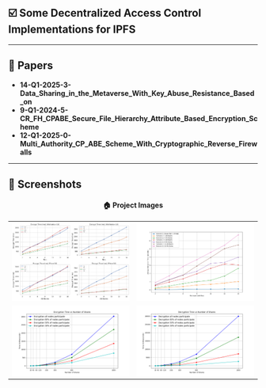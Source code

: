 ## ☑️ Some Decentralized Access Control Implementations for IPFS


---

## 🚀 Papers

- **14-Q1-2025-3-Data_Sharing_in_the_Metaverse_With_Key_Abuse_Resistance_Based_on**
- **9-Q1-2024-5-CR_FH_CPABE_Secure_File_Hierarchy_Attribute_Based_Encryption_Scheme**
- **12-Q1-2025-0-Multi_Authority_CP_ABE_Scheme_With_Cryptographic_Reverse_Firewalls**


---

## 📸 Screenshots

<div align="center">
  <h4>🏠 Project Images</h4>

  <table>
    <tr>
        <td><img src="dataset/combined_four_plots.png" alt="paper 2 implementation" width="300"/></td>
        <td><img src="file_size_benchmarks/encryption_times.png" alt="paper 7 implementation" width="300"/></td>
    </tr>
    <tr>
        <td><img src="encryption_times_ms.png" alt="paper 8 implementation" width="300"/></td>
        <td><img src="decryption_times_ms.png" alt="paper 8 implementation" width="300"/></td>
    </tr>
  </table>
</div>

